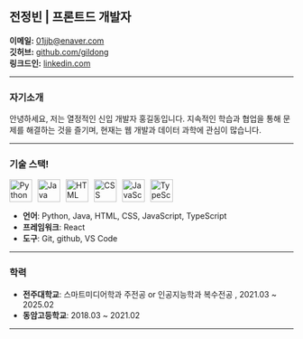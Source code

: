 ## 전정빈 | 프론트드 개발자

**이메일:** 01jjb@enaver.com  
**깃허브:** [github.com/gildong](https://github.com/gildong)  
**링크드인:** [linkedin.com]([https://linkedin.com](https://www.linkedin.com/in/jeongbin-jeon-0b54a331a/))  

---

### 자기소개
안녕하세요, 저는 열정적인 신입 개발자 홍길동입니다. 지속적인 학습과 협업을 통해 문제를 해결하는 것을 즐기며, 현재는 웹 개발과 데이터 과학에 관심이 많습니다.

---

### 기술 스택!

<div style="display: flex; gap: 10px;">
  <img src="https://cdn.simpleicons.org/python" alt="Python" width="40" height="40">
  <img src="https://cdn.simpleicons.org/javar" alt="Java" width="40" height="40">
  <img src="https://cdn.simpleicons.org/html5" alt="HTML" width="40" height="40">
  <img src="https://cdn.simpleicons.org/css3" alt="CSS" width="40" height="40">
  <img src="https://cdn.simpleicons.org/javascript" alt="JavaScript" width="40" height="40">
  <img src="https://cdn.simpleicons.org/typescript" alt="TypeScript" width="40" height="40">
</div>

- **언어**: Python, Java, HTML, CSS, JavaScript, TypeScript
- **프레임워크**: React
- **도구**: Git, github, VS Code

---


### 학력
- **전주대학교**: 스마트미디어학과 주전공 or 인공지능학과 복수전공 , 2021.03 ~ 2025.02
- **동암고등학교**: 2018.03 ~ 2021.02

---
